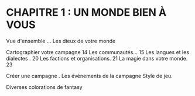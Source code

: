 # CHAPITRE 1 : UN MONDE BIEN À VOUS

Vue d'ensemble …
Les dieux de votre monde

Cartographier votre campagne 14
Les communautés... 15
Les langues et les dialectes . 20
Les factions et organisations. 21
La magie dans votre monde. 23

Créer une campagne .
Les événements de la campagne
Style de jeu.

Diverses colorations de fantasy
